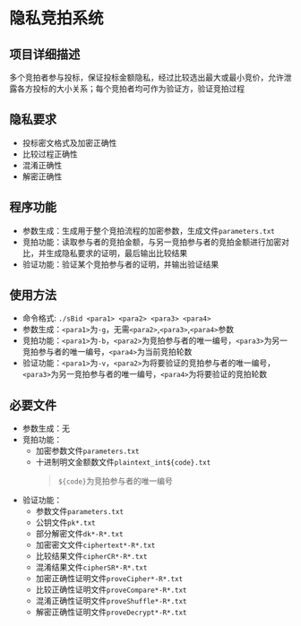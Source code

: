 # 隐私竞拍系统

## 项目详细描述
多个竞拍者参与投标，保证投标金额隐私，经过比较选出最大或最小竞价，允许泄露各方投标的大小关系；每个竞拍者均可作为验证方，验证竞拍过程

## 隐私要求
* 投标密文格式及加密正确性
* 比较过程正确性
* 混淆正确性
* 解密正确性

## 程序功能
* 参数生成：生成用于整个竞拍流程的加密参数，生成文件`parameters.txt`
* 竞拍功能：读取参与者的竞拍金额，与另一竞拍参与者的竞拍金额进行加密对比，并生成隐私要求的证明，最后输出比较结果
* 验证功能：验证某个竞拍参与者的证明，并输出验证结果

## 使用方法
* 命令格式: `./sBid <para1> <para2> <para3> <para4>`
* 参数生成：`<para1>`为`-g`，无需`<para2>`,`<para3>`,`<para4>`参数
* 竞拍功能：`<para1>`为`-b`，`<para2>`为竞拍参与者的唯一编号，`<para3>`为另一竞拍参与者的唯一编号，`<para4>`为当前竞拍轮数
* 验证功能：`<para1>`为`-v`，`<para2>`为将要验证的竞拍参与者的唯一编号，`<para3>`为另一竞拍参与者的唯一编号，`<para4>`为将要验证的竞拍轮数

## 必要文件
* 参数生成：无
* 竞拍功能：
    * 加密参数文件`parameters.txt`
    * 十进制明文金额数文件`plaintext_int${code}.txt`
        > `${code}`为竞拍参与者的唯一编号
* 验证功能：
    * 参数文件`parameters.txt`
    * 公钥文件`pk*.txt`
    * 部分解密文件`dk*-R*.txt`
    * 加密密文文件`ciphertext*-R*.txt`
    * 比较结果文件`cipherCR*-R*.txt`
    * 混淆结果文件`cipherSR*-R*.txt`
    * 加密正确性证明文件`proveCipher*-R*.txt`
    * 比较正确性证明文件`proveCompare*-R*.txt`
    * 混淆正确性证明文件`proveShuffle*-R*.txt`
    * 解密正确性证明文件`proveDecrypt*-R*.txt`
